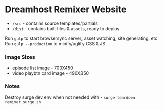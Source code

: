 
# Dreamhost Remixer Website

* `/src` - contains source templates/partials
* `/dist` - contains built files & assets, ready to deploy


Run `gulp` to start browsersync server, asset watching, site generating, etc.
Run `gulp --production` to minify/uglify CSS & JS.




### Image Sizes

* episode list image - 700X450
* video playbtn card image - 490X350


### Notes

Destroy surge dev env when not needed with - `surge teardown remixer.surge.sh`
















